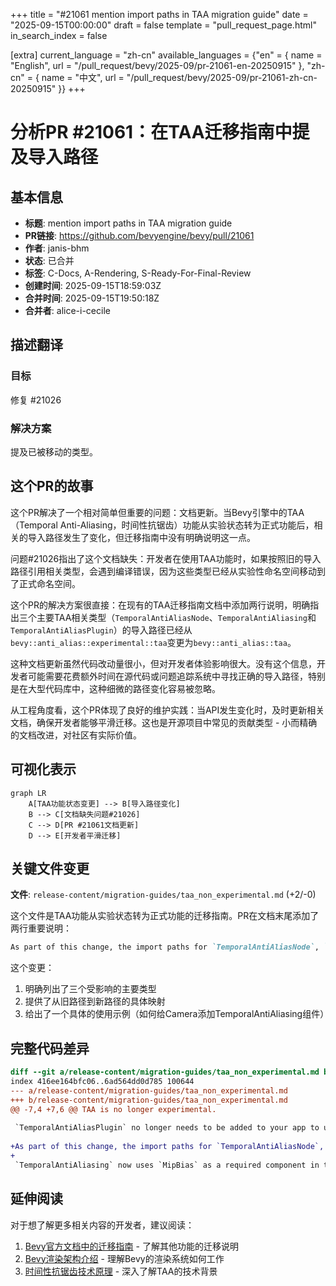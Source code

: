 +++
title = "#21061 mention import paths in TAA migration guide"
date = "2025-09-15T00:00:00"
draft = false
template = "pull_request_page.html"
in_search_index = false

[extra]
current_language = "zh-cn"
available_languages = {"en" = { name = "English", url = "/pull_request/bevy/2025-09/pr-21061-en-20250915" }, "zh-cn" = { name = "中文", url = "/pull_request/bevy/2025-09/pr-21061-zh-cn-20250915" }}
+++

# 分析PR #21061：在TAA迁移指南中提及导入路径

## 基本信息
- **标题**: mention import paths in TAA migration guide
- **PR链接**: https://github.com/bevyengine/bevy/pull/21061
- **作者**: janis-bhm
- **状态**: 已合并
- **标签**: C-Docs, A-Rendering, S-Ready-For-Final-Review
- **创建时间**: 2025-09-15T18:59:03Z
- **合并时间**: 2025-09-15T19:50:18Z
- **合并者**: alice-i-cecile

## 描述翻译
### 目标
修复 #21026

### 解决方案
提及已被移动的类型。

## 这个PR的故事

这个PR解决了一个相对简单但重要的问题：文档更新。当Bevy引擎中的TAA（Temporal Anti-Aliasing，时间性抗锯齿）功能从实验状态转为正式功能后，相关的导入路径发生了变化，但迁移指南中没有明确说明这一点。

问题#21026指出了这个文档缺失：开发者在使用TAA功能时，如果按照旧的导入路径引用相关类型，会遇到编译错误，因为这些类型已经从实验性命名空间移动到了正式命名空间。

这个PR的解决方案很直接：在现有的TAA迁移指南文档中添加两行说明，明确指出三个主要TAA相关类型（`TemporalAntiAliasNode`、`TemporalAntiAliasing`和`TemporalAntiAliasPlugin`）的导入路径已经从`bevy::anti_alias::experimental::taa`变更为`bevy::anti_alias::taa`。

这种文档更新虽然代码改动量很小，但对开发者体验影响很大。没有这个信息，开发者可能需要花费额外时间在源代码或问题追踪系统中寻找正确的导入路径，特别是在大型代码库中，这种细微的路径变化容易被忽略。

从工程角度看，这个PR体现了良好的维护实践：当API发生变化时，及时更新相关文档，确保开发者能够平滑迁移。这也是开源项目中常见的贡献类型 - 小而精确的文档改进，对社区有实际价值。

## 可视化表示

```mermaid
graph LR
    A[TAA功能状态变更] --> B[导入路径变化]
    B --> C[文档缺失问题#21026]
    C --> D[PR #21061文档更新]
    D --> E[开发者平滑迁移]
```

## 关键文件变更

**文件**: `release-content/migration-guides/taa_non_experimental.md` (+2/-0)

这个文件是TAA功能从实验状态转为正式功能的迁移指南。PR在文档末尾添加了两行重要说明：

```markdown
As part of this change, the import paths for `TemporalAntiAliasNode`, `TemporalAntiAliasing` and `TemporalAntiAliasPlugin` have changed from `bevy::anti_alias::experimental::taa` to `bevy::anti_alias::taa`: if you want to add `TemporalAntiAliasing` to a Camera, you can now find it at `bevy::anti_alias::taa::TemporalAntiAliasing`.
```

这个变更：
1. 明确列出了三个受影响的主要类型
2. 提供了从旧路径到新路径的具体映射
3. 给出了一个具体的使用示例（如何给Camera添加TemporalAntiAliasing组件）

## 完整代码差异

```diff
diff --git a/release-content/migration-guides/taa_non_experimental.md b/release-content/migration-guides/taa_non_experimental.md
index 416ee164bfc06..6ad564dd0d785 100644
--- a/release-content/migration-guides/taa_non_experimental.md
+++ b/release-content/migration-guides/taa_non_experimental.md
@@ -7,4 +7,6 @@ TAA is no longer experimental.
 
 `TemporalAntiAliasPlugin` no longer needs to be added to your app to use TAA. It is now part of `DefaultPlugins`, via `AntiAliasPlugin`.
 
+As part of this change, the import paths for `TemporalAntiAliasNode`, `TemporalAntiAliasing` and `TemporalAntiAliasPlugin` have changed from `bevy::anti_alias::experimental::taa` to `bevy::anti_alias::taa`: if you want to add `TemporalAntiAliasing` to a Camera, you can now find it at `bevy::anti_alias::taa::TemporalAntiAliasing`.
+
 `TemporalAntiAliasing` now uses `MipBias` as a required component in the main world, instead of overriding it manually in the render world.
```

## 延伸阅读

对于想了解更多相关内容的开发者，建议阅读：

1. [Bevy官方文档中的迁移指南](https://bevyengine.org/learn/migration-guides/) - 了解其他功能的迁移说明
2. [Bevy渲染架构介绍](https://bevyengine.org/learn/book/getting-started/rendering/) - 理解Bevy的渲染系统如何工作
3. [时间性抗锯齿技术原理](https://en.wikipedia.org/wiki/Temporal_anti-aliasing) - 深入了解TAA的技术背景